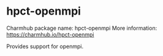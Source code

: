 # hpct-openmpi

Charmhub package name: hpct-openmpi
More information: https://charmhub.io/hpct-openmpi

Provides support for openmpi.
